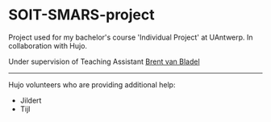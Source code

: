 # SOIT-SMARS-project
Project used for my bachelor's course 'Individual Project' at UAntwerp. In collaboration with Hujo.

Under supervision of Teaching Assistant [Brent van Bladel](https://www.uantwerpen.be/nl/personeel/brent-vanbladel/)

***
Hujo volunteers who are providing additional help:
- Jildert
- Tijl
